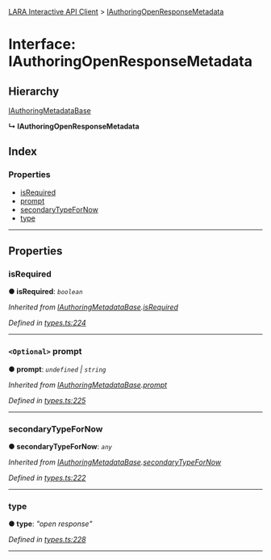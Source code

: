 [LARA Interactive API Client](../README.md) > [IAuthoringOpenResponseMetadata](../interfaces/iauthoringopenresponsemetadata.md)

# Interface: IAuthoringOpenResponseMetadata

## Hierarchy

 [IAuthoringMetadataBase](iauthoringmetadatabase.md)

**↳ IAuthoringOpenResponseMetadata**

## Index

### Properties

* [isRequired](iauthoringopenresponsemetadata.md#isrequired)
* [prompt](iauthoringopenresponsemetadata.md#prompt)
* [secondaryTypeForNow](iauthoringopenresponsemetadata.md#secondarytypefornow)
* [type](iauthoringopenresponsemetadata.md#type)

---

## Properties

<a id="isrequired"></a>

###  isRequired

**● isRequired**: *`boolean`*

*Inherited from [IAuthoringMetadataBase](iauthoringmetadatabase.md).[isRequired](iauthoringmetadatabase.md#isrequired)*

*Defined in [types.ts:224](../../../lara-typescript/src/interactive-api-client/types.ts#L224)*

___
<a id="prompt"></a>

### `<Optional>` prompt

**● prompt**: *`undefined` \| `string`*

*Inherited from [IAuthoringMetadataBase](iauthoringmetadatabase.md).[prompt](iauthoringmetadatabase.md#prompt)*

*Defined in [types.ts:225](../../../lara-typescript/src/interactive-api-client/types.ts#L225)*

___
<a id="secondarytypefornow"></a>

###  secondaryTypeForNow

**● secondaryTypeForNow**: *`any`*

*Inherited from [IAuthoringMetadataBase](iauthoringmetadatabase.md).[secondaryTypeForNow](iauthoringmetadatabase.md#secondarytypefornow)*

*Defined in [types.ts:222](../../../lara-typescript/src/interactive-api-client/types.ts#L222)*

___
<a id="type"></a>

###  type

**● type**: *"open response"*

*Defined in [types.ts:228](../../../lara-typescript/src/interactive-api-client/types.ts#L228)*

___

